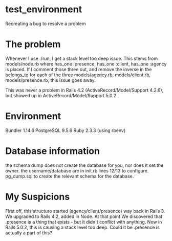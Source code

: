 # test_environment
Recreating a bug to resolve a problem

# The problem
Whenever I use ./run, I get a stack level too deep issue. This stems from models/node.rb where has_one :presence, has_one :client, has_one :agency is placed.
If I comment those three out, and remove the inverse in the belongs_to for each of the three models/agency.rb, models/client.rb, models/presence.rb, this issue goes away.

This was never a problem in Rails 4.2 (ActiveRecord/Model/Support 4.2.6), but showed up in ActiveRecord/Model/Support 5.0.2

# Environment
Bundler 1.14.6
PostgreSQL 9.5.6
Ruby 2.3.3 (using rbenv)

# Database information
the schema dump does not create the database for you, nor does it set the owner.
the username/database are in init.rb lines 12/13 to configure.
pg_dump.sql to create the relevant schema for the database.

# My Suspicions
First off, this structure started (agency/client/presence) way back in Rails 3. We upgraded to Rails 4.2, added in Node. At that point
We discovered that  .presence is a thing that exists - but it didn't conflict with anything.
Now in Rails 5.0.2, this is causing a stack level too deep.  Could it be   .presence  is actually a part of this?

